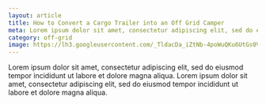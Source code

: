 ```yaml
---
layout: article
title: How to Convert a Cargo Trailer into an Off Grid Camper 
meta: Lorem ipsum dolor sit amet, consectetur adipiscing elit, sed do eiusmod tempor incididunt ut labore et dolore magna aliqua.
category: off-grid
image: https://lh3.googleusercontent.com/_TldacDa_iZtNb-4poWuQKu6UtGs0VZZd8lqxCLltOiYlFML2OaGuOaKZaGnUghBkLnlv3JV2PHdz08qwuBkkpTUtvEdE5khDW_Fe4MEti1Tt21Bq5Pn4X1ZXIkl0kCK2XtSju_motXiGuuo2X2D5o0Fn_0C8D-K9DfMy49hQR6J9oCVsPEbWsEkcWiQqkaeKenpXGZPM5MDnwpMUTJfk2nYnFQ6iFfXHBziENkNu8unc5dYTX_Xw0SpliEHvb8jq-kLexl58_1TyaeNvoHv-b4DhnsfGzG54MIhGlXUgiHOixJmQJgMNDO4BUtkV62vCUAmgq5GVfbdZMY98cZP3n5IQAf7-v4-bq14RUWXi7bHZR4nqKXB7yQP0cDIYbK-Czf8Xpu7k0oyqEIboUBFPikah14RgCs-ibQxjR_LsN9CAuaIN7T39h5VXvJeyHKjl7uC42sNI6DoS5VAsY-Q1zvWFz9vI3_-f21SVp8NvbZ0su_17h7sS6H7bsDta7FNvEaKlRLnmV9sOjnVHbtsUTeLAdMBLe0YB9QJCotS7FHTGnLJsI-BxJ-2Rw75gzei6ojbI7ymjB_A4reH8a_qDqqY-wwOChqsmMIvXYq3lec6pWpz5JvN95LNb77QRh828Hq0zjho83O4dUhuY5Vsi977_hLNkVZuljND4MUIe9y9uA6sk1H6-HM=w1248-h936-no?authuser=0
---
```

Lorem ipsum dolor sit amet, consectetur adipiscing elit, sed do eiusmod tempor incididunt ut labore et dolore magna aliqua. Lorem ipsum dolor sit amet, consectetur adipiscing elit, sed do eiusmod tempor incididunt ut labore et dolore magna aliqua.